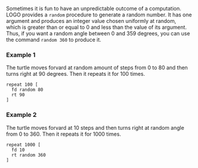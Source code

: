 Sometimes it is fun to have an unpredictable outcome of a computation. LOGO provides a `random` procedure to generate a random number.
It has one argument and produces an integer value chosen uniformly at random, which is greater than or equal to 0 and less than the value of its argument.
Thus, if you want a random angle between 0 and 359 degrees, you can use the command `random 360` to produce it.

### Example 1

The turtle moves forvard at random amount of steps from 0 to 80 and then turns right at 90 degrees. Then it repeats it for 100 times.

<!--logo {"width":"300px", "height":"200px", "code": true}-->

```
repeat 100 [
  fd random 80
  rt 90
]
```

### Example 2

The turtle moves forvard at 10 steps and then turns right at random angle from 0 to 360. Then it repeats it for 1000 times.

<!--logo {"width":"300px", "height":"200px", "code": true}-->

```
repeat 1000 [
  fd 10
  rt random 360
]
```
